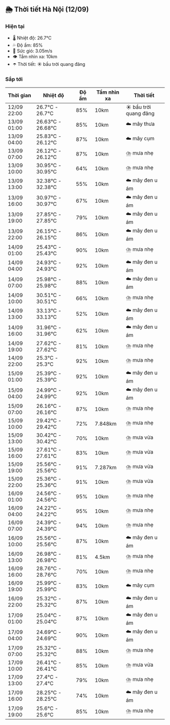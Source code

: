 ## 🌦️ Thời tiết Hà Nội (12/09)

### Hiện tại

- 🌡️ Nhiệt độ: 26.7℃
- 💦 Độ ẩm: 85%
- 💨 Sức gió: 3.05m/s
- 👁️ Tầm nhìn xa: 10km
- ☂️ Thời tiết: ☀️ bầu trời quang đãng

### Sắp tới

| Thời gian | Nhiệt độ | Độ ẩm | Tầm nhìn xa | Thời tiết |
| --- | --- | --- | --- | --- |
| 12/09 22:00 | 26.7℃ - 26.7℃ | 85% | 10km | ☀️ bầu trời quang đãng |
| 13/09 01:00 | 26.63℃ - 26.68℃ | 85% | 10km | ☁️ mây thưa |
| 13/09 04:00 | 25.83℃ - 26.12℃ | 87% | 10km | ☁️ mây cụm |
| 13/09 07:00 | 26.12℃ - 26.12℃ | 87% | 10km | ⛈️ mưa nhẹ |
| 13/09 10:00 | 30.95℃ - 30.95℃ | 64% | 10km | ⛈️ mưa nhẹ |
| 13/09 13:00 | 32.38℃ - 32.38℃ | 55% | 10km | ☁️ mây đen u ám |
| 13/09 16:00 | 30.97℃ - 30.97℃ | 67% | 10km | ☁️ mây đen u ám |
| 13/09 19:00 | 27.85℃ - 27.85℃ | 79% | 10km | ☁️ mây đen u ám |
| 13/09 22:00 | 26.15℃ - 26.15℃ | 86% | 10km | ☁️ mây đen u ám |
| 14/09 01:00 | 25.43℃ - 25.43℃ | 90% | 10km | ⛈️ mưa nhẹ |
| 14/09 04:00 | 24.93℃ - 24.93℃ | 92% | 10km | ☁️ mây đen u ám |
| 14/09 07:00 | 25.98℃ - 25.98℃ | 88% | 10km | ☁️ mây đen u ám |
| 14/09 10:00 | 30.51℃ - 30.51℃ | 66% | 10km | ⛈️ mưa nhẹ |
| 14/09 13:00 | 33.13℃ - 33.13℃ | 52% | 10km | ☁️ mây đen u ám |
| 14/09 16:00 | 31.96℃ - 31.96℃ | 62% | 10km | ☁️ mây đen u ám |
| 14/09 19:00 | 27.62℃ - 27.62℃ | 81% | 10km | ⛈️ mưa nhẹ |
| 14/09 22:00 | 25.3℃ - 25.3℃ | 92% | 10km | ⛈️ mưa nhẹ |
| 15/09 01:00 | 25.39℃ - 25.39℃ | 92% | 10km | ☁️ mây đen u ám |
| 15/09 04:00 | 24.99℃ - 24.99℃ | 92% | 10km | ☁️ mây đen u ám |
| 15/09 07:00 | 26.16℃ - 26.16℃ | 87% | 10km | ⛈️ mưa nhẹ |
| 15/09 10:00 | 29.42℃ - 29.42℃ | 72% | 7.848km | ⛈️ mưa nhẹ |
| 15/09 13:00 | 30.42℃ - 30.42℃ | 70% | 10km | ⛈️ mưa vừa |
| 15/09 16:00 | 27.61℃ - 27.61℃ | 83% | 10km | ⛈️ mưa vừa |
| 15/09 19:00 | 25.56℃ - 25.56℃ | 91% | 7.287km | ⛈️ mưa vừa |
| 15/09 22:00 | 25.36℃ - 25.36℃ | 91% | 10km | ⛈️ mưa vừa |
| 16/09 01:00 | 24.56℃ - 24.56℃ | 95% | 10km | ⛈️ mưa nhẹ |
| 16/09 04:00 | 24.22℃ - 24.22℃ | 95% | 10km | ⛈️ mưa nhẹ |
| 16/09 07:00 | 24.39℃ - 24.39℃ | 94% | 10km | ⛈️ mưa nhẹ |
| 16/09 10:00 | 25.56℃ - 25.56℃ | 87% | 10km | ☁️ mây đen u ám |
| 16/09 13:00 | 26.98℃ - 26.98℃ | 81% | 4.5km | ⛈️ mưa nhẹ |
| 16/09 16:00 | 28.76℃ - 28.76℃ | 70% | 10km | ⛈️ mưa nhẹ |
| 16/09 19:00 | 25.99℃ - 25.99℃ | 83% | 10km | ☁️ mây cụm |
| 16/09 22:00 | 25.32℃ - 25.32℃ | 87% | 10km | ☁️ mây đen u ám |
| 17/09 01:00 | 25.04℃ - 25.04℃ | 87% | 10km | ☁️ mây đen u ám |
| 17/09 04:00 | 24.69℃ - 24.69℃ | 90% | 10km | ☁️ mây đen u ám |
| 17/09 07:00 | 25.32℃ - 25.32℃ | 88% | 10km | ⛈️ mưa nhẹ |
| 17/09 10:00 | 26.41℃ - 26.41℃ | 85% | 10km | ⛈️ mưa vừa |
| 17/09 13:00 | 27.4℃ - 27.4℃ | 79% | 10km | ⛈️ mưa nhẹ |
| 17/09 16:00 | 28.25℃ - 28.25℃ | 74% | 10km | ☁️ mây đen u ám |
| 17/09 19:00 | 25.6℃ - 25.6℃ | 85% | 10km | ⛈️ mưa nhẹ |
